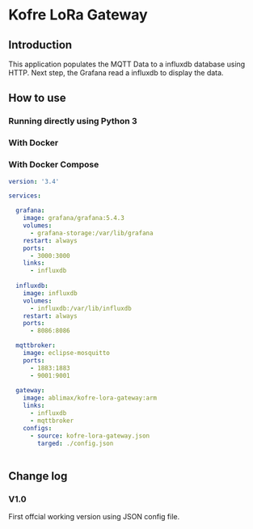 # Kofre LoRa Gateway

## Introduction

This application populates the MQTT Data to a influxdb database using HTTP. Next step, the Grafana read a influxdb to display the data.  

## How to use

### Running directly using Python 3

### With Docker

### With Docker Compose

```yml
version: '3.4'

services:

  grafana:  
    image: grafana/grafana:5.4.3
    volumes:
      - grafana-storage:/var/lib/grafana
    restart: always
    ports: 
      - 3000:3000
    links:
      - influxdb
      
  influxdb:
    image: influxdb
    volumes:
      - influxdb:/var/lib/influxdb
    restart: always
    ports: 
      - 8086:8086

  mqttbroker:
    image: eclipse-mosquitto
    ports:
      - 1883:1883
      - 9001:9001
  
  gateway:
    image: ablimax/kofre-lora-gateway:arm
    links:
      - influxdb
      - mqttbroker
    configs:
      - source: kofre-lora-gateway.json 
        targed: ./config.json
        
 ```

## Change log

### V1.0
First offcial working version using JSON config file.
